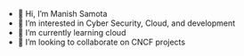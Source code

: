 - 👋 Hi, I’m Manish Samota  
- 👀 I’m interested in Cyber Security, Cloud, and development
- 🌱 I’m currently learning cloud
- 💞️ I’m looking to collaborate on CNCF projects


<!---
manishsamota09/manishsamota09 is a ✨ special ✨ repository because its `README.md` (this file) appears on your GitHub profile.
You can click the Preview link to take a look at your changes.
--->
